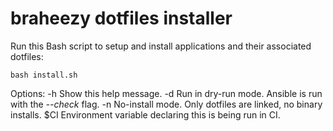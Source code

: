 # braheezy dotfiles installer
Run this Bash script to setup and install applications and their associated dotfiles:

    bash install.sh

Options:
    -h      Show this help message.
    -d      Run in dry-run mode. Ansible is run with the *--check* flag.
    -n      No-install mode. Only dotfiles are linked, no binary installs.
    $CI     Environment variable declaring this is being run in CI.

